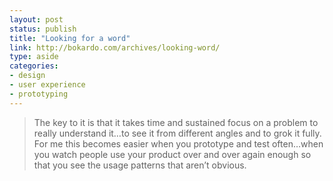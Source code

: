 ```yaml
---
layout: post
status: publish
title: "Looking for a word"
link: http://bokardo.com/archives/looking-word/
type: aside
categories:
- design
- user experience
- prototyping
--- 
```

> The key to it is that it takes time and sustained focus on a problem to really understand it…to see it from different angles and to grok it fully. For me this becomes easier when you prototype and test often…when you watch people use your product over and over again enough so that you see the usage patterns that aren’t obvious.